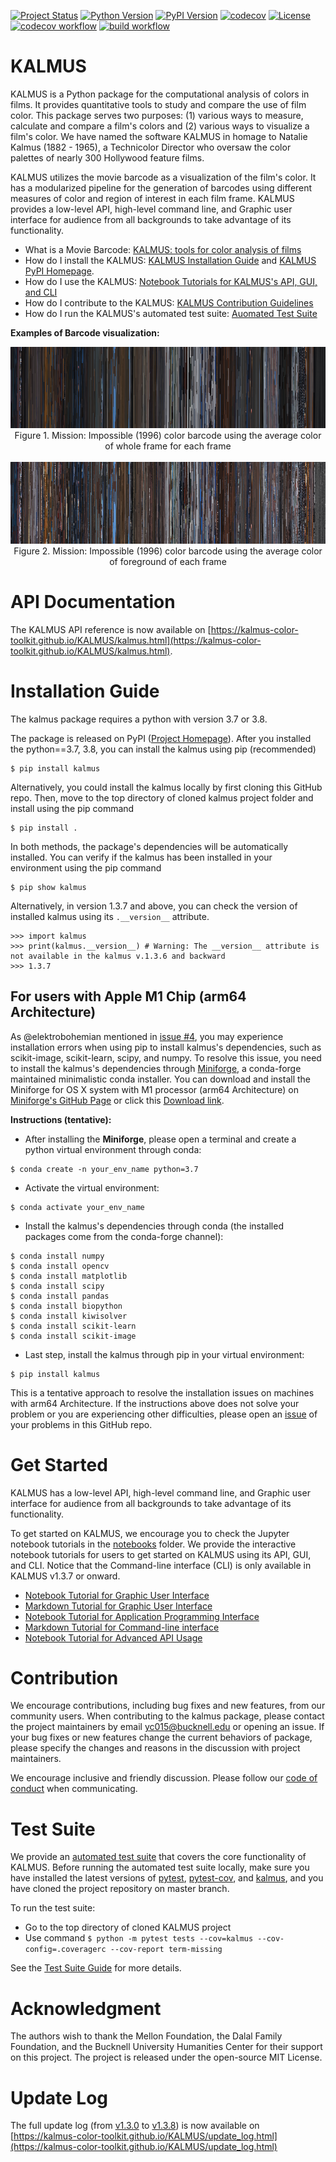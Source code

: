 [![Project Status](https://img.shields.io/pypi/status/kalmus.svg)](https://pypi.org/project/kalmus/)
[![Python Version](https://img.shields.io/pypi/pyversions/kalmus.svg)](https://pypi.org/project/kalmus/)
[![PyPI Version](https://img.shields.io/pypi/v/kalmus.svg)](https://pypi.org/project/kalmus/)
[![codecov](https://codecov.io/gh/KALMUS-Color-Toolkit/KALMUS/branch/master/graph/badge.svg)](https://codecov.io/gh/KALMUS-Color-Toolkit/KALMUS)
[![License](https://img.shields.io/pypi/l/kalmus.svg)](https://pypi.org/project/kalmus/)
[![codecov workflow](https://github.com/KALMUS-Color-Toolkit/KALMUS/actions/workflows/test-codecov.yml/badge.svg)](https://github.com/KALMUS-Color-Toolkit/KALMUS/actions/workflows/test-codecov.yml)
[![build workflow](https://github.com/KALMUS-Color-Toolkit/KALMUS/actions/workflows/python-package.yml/badge.svg)](https://github.com/KALMUS-Color-Toolkit/KALMUS/actions/workflows/python-package.yml)

# KALMUS

KALMUS is a Python package for the computational analysis of colors in films. 
It provides quantitative tools to study and compare the use of film color. 
This package serves two purposes: (1) various ways to measure, calculate and compare a film's colors 
and (2) various ways to visualize a film's color. We have named the software KALMUS in homage to 
Natalie Kalmus (1882 - 1965), a Technicolor Director who oversaw the color palettes of nearly 300 
Hollywood feature films.

KALMUS utilizes the movie barcode as a visualization of the film's color. It has a modularized pipeline for the
 generation of barcodes using different measures of color and region of interest in each film frame. KALMUS provides
 a low-level API, high-level command line, and Graphic user interface for audience from all backgrounds to take
 advantage of its functionality. 

- What is a Movie Barcode: [KALMUS: tools for color analysis of films](paper/joss-paper.md)   
- How do I install the KALMUS: [KALMUS Installation Guide](https://kalmus-color-toolkit.github.io/KALMUS/install.html) 
and [KALMUS PyPI Homepage](https://pypi.org/project/kalmus/).
- How do I use the KALMUS: [Notebook Tutorials for KALMUS's API, GUI, and CLI](notebooks)
- How do I contribute to the KALMUS: [KALMUS Contribution Guidelines](CONTRIBUTING.md)
- How do I run the KALMUS's automated test suite: [Auomated Test Suite](tests/)

**Examples of Barcode visualization:**

<p align="center">
  <img width="" height="" src="notebooks/notebook_figures/mission_barcode_whole_frame_avg.png">
  <br>Figure 1. Mission: Impossible (1996) color barcode using the average color of whole frame for each frame</br>
  <br>
  <img width="" height="" src="notebooks/notebook_figures/mission_barcode_Foreground_avg.png">
  <br>Figure 2. Mission: Impossible (1996) color barcode using the average color of foreground of each frame</br>
</p>

# API Documentation

The KALMUS API reference is now available on 
[https://kalmus-color-toolkit.github.io/KALMUS/kalmus.html](https://kalmus-color-toolkit.github.io/KALMUS/kalmus.html).

# Installation Guide

The kalmus package requires a python with version 3.7 or 3.8.

The package is released on PyPI ([Project Homepage](https://pypi.org/project/kalmus/)). After you installed the
python==3.7, 3.8, you can install the kalmus using pip (recommended)

    $ pip install kalmus


Alternatively, you could install the kalmus locally by first cloning this GitHub repo.
Then, move to the top directory of cloned kalmus project folder and install using the pip command

    $ pip install .

In both methods, the package's dependencies will be automatically installed. You can verify if the kalmus has been
installed in your environment using the pip command

    $ pip show kalmus

Alternatively, in version 1.3.7 and above, you can check the version of installed kalmus using its 
`.__version__` attribute.

```jupyter
>>> import kalmus
>>> print(kalmus.__version__) # Warning: The __version__ attribute is not available in the kalmus v.1.3.6 and backward
>>> 1.3.7 
```

## For users with Apple M1 Chip (arm64 Architecture)

As @elektrobohemian mentioned in [issue #4](https://github.com/KALMUS-Color-Toolkit/KALMUS/issues/4), you may experience installation errors when using pip to install kalmus's dependencies, such as scikit-image, scikit-learn, scipy, and numpy. To resolve this issue, you need to install the kalmus's dependencies through [Miniforge](https://github.com/conda-forge/miniforge), a conda-forge maintained minimalistic conda installer. You can download and install the Miniforge for OS X system with M1 processor (arm64 Architecture) on [Miniforge's GitHub Page](https://github.com/conda-forge/miniforge#download) or click this [Download link](https://github.com/conda-forge/miniforge/releases/latest/download/Miniforge3-MacOSX-arm64.sh).

**Instructions (tentative):**

* After installing the **Miniforge**, please open a terminal and create a python virtual environment through conda:
```
$ conda create -n your_env_name python=3.7
```

* Activate the virtual environment:
```
$ conda activate your_env_name
``` 

* Install the kalmus's dependencies through conda (the installed packages come from the conda-forge channel):
```
$ conda install numpy
$ conda install opencv
$ conda install matplotlib
$ conda install scipy
$ conda install pandas
$ conda install biopython
$ conda install kiwisolver
$ conda install scikit-learn
$ conda install scikit-image
```

* Last step, install the kalmus through pip in your virtual environment:
```
$ pip install kalmus
```

This is a tentative approach to resolve the installation issues on machines with arm64 Architecture. If the instructions above does not solve your problem or you are experiencing other difficulties, please open an [issue](https://github.com/KALMUS-Color-Toolkit/KALMUS/issues) of your problems in this GitHub repo.

# Get Started

KALMUS has a low-level API, high-level command line, and Graphic user interface for audience from all 
backgrounds to take advantage of its functionality. 

To get started on KALMUS, we encourage you to check the Jupyter notebook tutorials in the [notebooks](notebooks) 
folder. We provide the interactive notebook tutorials for users to get started on KALMUS using its API, GUI, and CLI. 
Notice that the Command-line interface (CLI) is only available in KALMUS v1.3.7 or onward.

- [Notebook Tutorial for Graphic User Interface](notebooks/user_guide_for_kalmus_gui.ipynb)
- [Markdown Tutorial for Graphic User Interface](notebooks/USAGE_GRAPHIC_USER_INTERFACE.md)
- [Notebook Tutorial for Application Programming Interface](notebooks/user_guide_for_kalmus_api.ipynb)
- [Markdown Tutorial for Command-line interface](notebooks/USAGE_COMMAND_LINE_UI.md)
- [Notebook Tutorial for Advanced API Usage](notebooks/advanced_guide_for_kalmus_api.ipynb)

# Contribution

We encourage contributions, including bug fixes and new features, from our community users. When contributing to the 
kalmus package, please contact the project maintainers by email <yc015@bucknell.edu> or opening an issue. If 
your bug fixes or new features change the current behaviors of package, please specify the changes and reasons in the 
discussion with project maintainers. 

We encourage inclusive and friendly discussion. Please follow our [code of conduct](CODE_OF_CONDUCT.md) when 
communicating. 

# Test Suite

We provide an [automated test suite](tests/) that covers the core functionality of KALMUS. Before running the automated test suite locally, 
make sure you have installed the latest versions of [pytest](https://pypi.org/project/pytest/), [pytest-cov](https://pypi.org/project/pytest-cov/), 
and [kalmus](https://pypi.org/project/kalmus/), and you have cloned the project repository on master branch. 

To run the test suite:  
- Go to the top directory of cloned KALMUS project
- Use command `$ python -m pytest tests --cov=kalmus --cov-config=.coveragerc --cov-report term-missing`

See the [Test Suite Guide](tests/README.md) for more details.

# Acknowledgment

The authors wish to thank the Mellon Foundation, the Dalal Family Foundation, and the Bucknell University Humanities 
Center for their support on this project. The project is released under the open-source MIT License.

# Update Log

The full update log (from [v1.3.0](https://pypi.org/project/kalmus/1.3.0/) to [v1.3.8](https://pypi.org/project/kalmus/)) 
is now available on [https://kalmus-color-toolkit.github.io/KALMUS/update_log.html](https://kalmus-color-toolkit.github.io/KALMUS/update_log.html)
